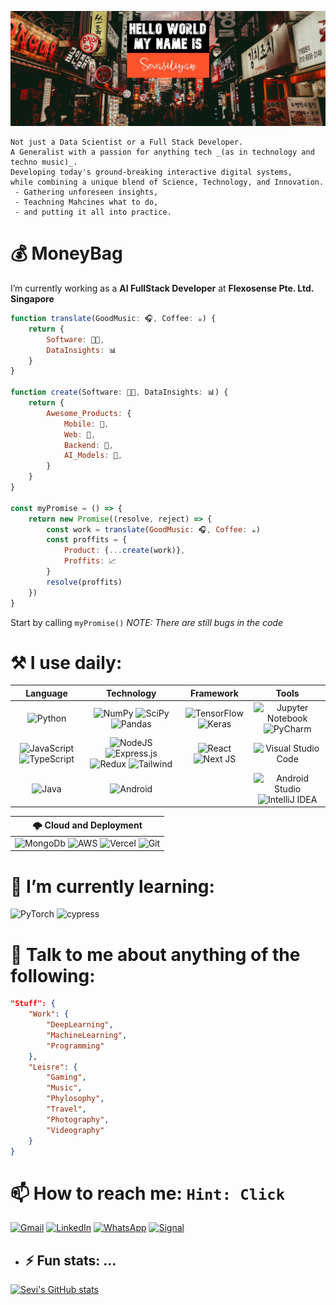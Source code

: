 ![Header image](https://github.com/Sevastiyan/Sevastiyan/blob/main/sava-bobov-eVa2FK83K6w-unsplash-Sevi.jpg)

    Not just a Data Scientist or a Full Stack Developer. 
    A Generalist with a passion for anything tech _(as in technology and techno music)_. 
    Developing today's ground-breaking interactive digital systems, 
    while combining a unique blend of Science, Technology, and Innovation.
     - Gathering unforeseen insights,
     - Teachning Mahcines what to do,
     - and putting it all into practice.

# :moneybag: MoneyBag 
I’m currently working as a **AI FullStack Developer** at **Flexosense Pte. Ltd. Singapore**
```javascript
function translate(GoodMusic: 🎧, Coffee: ☕) { 
    return { 
        Software: 👨‍💻, 
        DataInsights: 📊 
    } 
}

function create(Software: 👨‍💻, DataInsights: 📊) {
    return {
        Awesome_Products: {
            Mobile: 📱,
            Web: 📄,
            Backend: 🧮,
            AI_Models: 🤖,
        }
    }
}

const myPromise = () => {
    return new Promise((resolve, reject) => {
        const work = translate(GoodMusic: 🎧, Coffee: ☕)
        const proffits = {
            Product: {...create(work)},
            Proffits: 📈
        }
        resolve(proffits)
    })
}
```
Start by calling `myPromise()` *NOTE: There are still bugs in the code*


# :hammer_and_pick: I use daily: 

| Language | Technology | Framework | Tools |
|  :-----------:  |  :------:  |  :----: |  :----:  |
|![Python](https://img.shields.io/badge/Python-3776AB?style=for-the-badge&logo=python&logoColor=white)|![NumPy](https://img.shields.io/badge/numpy-%23013243.svg?style=for-the-badge&logo=numpy&logoColor=white) ![SciPy](https://img.shields.io/badge/SciPy-%230C55A5.svg?style=for-the-badge&logo=scipy&logoColor=%white) ![Pandas](https://img.shields.io/badge/pandas-%23150458.svg?style=for-the-badge&logo=pandas&logoColor=white)|![TensorFlow](https://img.shields.io/badge/TensorFlow-%23FF6F00.svg?style=for-the-badge&logo=TensorFlow&logoColor=white) ![Keras](https://img.shields.io/badge/Keras-%23D00000.svg?style=for-the-badge&logo=Keras&logoColor=white) |![Jupyter Notebook](https://img.shields.io/badge/jupyter-%23FA0F00.svg?style=for-the-badge&logo=jupyter&logoColor=white) ![PyCharm](https://img.shields.io/badge/pycharm-143?style=for-the-badge&logo=pycharm&logoColor=black&color=black&labelColor=green)|
|![JavaScript](https://img.shields.io/badge/javascript-%23323330.svg?style=for-the-badge&logo=javascript&logoColor=%23F7DF1E) ![TypeScript](https://img.shields.io/badge/typescript-%23007ACC.svg?style=for-the-badge&logo=typescript&logoColor=white)|![NodeJS](https://img.shields.io/badge/node.js-6DA55F?style=for-the-badge&logo=node.js&logoColor=white) ![Express.js](https://img.shields.io/badge/express.js-%23404d59.svg?style=for-the-badge&logo=express&logoColor=%2361DAFB) ![Redux](https://img.shields.io/badge/redux-%23593d88.svg?style=for-the-badge&logo=redux&logoColor=white) ![Tailwind](https://img.shields.io/badge/Tailwind_CSS-38B2AC?style=for-the-badge&logo=tailwind-css&logoColor=white) | ![React](https://img.shields.io/badge/react-%2320232a.svg?style=for-the-badge&logo=react&logoColor=%2361DAFB) ![Next JS](https://img.shields.io/badge/Next-black?style=for-the-badge&logo=next.js&logoColor=white) |![Visual Studio Code](https://img.shields.io/badge/Visual%20Studio%20Code-0078d7.svg?style=for-the-badge&logo=visual-studio-code&logoColor=white)|
|![Java](https://img.shields.io/badge/java-%23ED8B00.svg?style=for-the-badge&logo=openjdk&logoColor=white) |![Android](https://img.shields.io/badge/Android-3DDC84?style=for-the-badge&logo=android&logoColor=white)| |![Android Studio](https://img.shields.io/badge/Android%20Studio-3DDC84.svg?style=for-the-badge&logo=android-studio&logoColor=white) ![IntelliJ IDEA](https://img.shields.io/badge/IntelliJIDEA-000000.svg?style=for-the-badge&logo=intellij-idea&logoColor=white)|

| 🌩️ Cloud and Deployment |
|  :-----------:  |
| ![MongoDb](https://img.shields.io/badge/MongoDB-4EA94B?style=for-the-badge&logo=mongodb&logoColor=white)  ![AWS](https://img.shields.io/badge/AWS-%23FF9900.svg?style=for-the-badge&logo=amazon-aws&logoColor=white) ![Vercel](https://img.shields.io/badge/vercel-%23000000.svg?style=for-the-badge&logo=vercel&logoColor=white) ![Git](https://img.shields.io/badge/git-%23F05033.svg?style=for-the-badge&logo=git&logoColor=white)|

# 🌱 I’m currently learning: 

![PyTorch](https://img.shields.io/badge/PyTorch-%23EE4C2C.svg?style=for-the-badge&logo=PyTorch&logoColor=white) ![cypress](https://img.shields.io/badge/-cypress-%23E5E5E5?style=for-the-badge&logo=cypress&logoColor=058a5e)
      
# 💬 Talk to me about anything of the following:

```json
"Stuff": {
    "Work": {
        "DeepLearning",
        "MachineLearning", 
        "Programming"
    },
    "Leisre": { 
        "Gaming",
        "Music",
        "Phylosophy",
        "Travel",
        "Photography",
        "Videography"
    }
}
```

# 📫 How to reach me: `Hint: Click`

<a href="mailto: abc@example.com">![Gmail](https://img.shields.io/badge/Gmail-D14836?style=for-the-badge&logo=gmail&logoColor=white)</a>
<a href="https://www.linkedin.com/in/sevastiyan-tsvetkov/">![LinkedIn](https://img.shields.io/badge/linkedin-%230077B5.svg?style=for-the-badge&logo=linkedin&logoColor=white)</a>
<a href=https://wa.me/821037674724>![WhatsApp](https://img.shields.io/badge/WhatsApp-25D366?style=for-the-badge&logo=whatsapp&logoColor=white)</a>
<a href=https://signal.me/#p/+6596430016>![Signal](https://img.shields.io/badge/Signal-%23039BE5.svg?style=for-the-badge&logo=Signal&logoColor=white)</a>


- ## ⚡ Fun stats: ...

[![Sevi's GitHub stats](https://github-readme-stats-taupe-seven-72.vercel.app/api?username=sevastiyan&count_private=true&show_icons=true)](https://github.com/sevastiyan/github-readme-stats)
